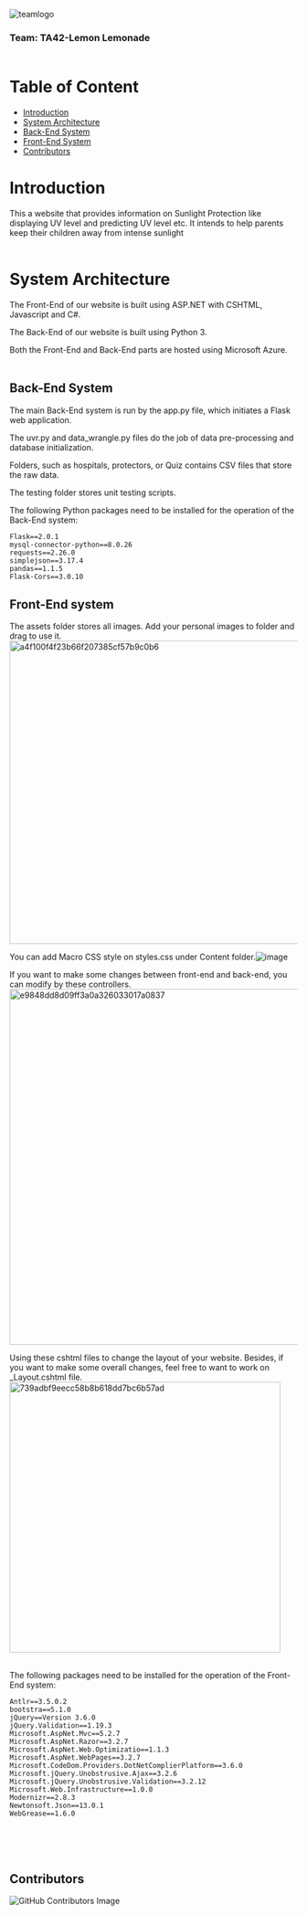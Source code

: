 ![teamlogo](https://user-images.githubusercontent.com/57879304/136358998-9c1817ea-a8a7-4974-897f-bba80e2ff928.png)
### Team: TA42-Lemon Lemonade<br/><br/>

# Table of Content
  - [Introduction](#introduction)
  - [System Architecture](#system-architecture)
  - [Back-End System](#back-end-system)
  - [Front-End System](#front-end-system)
  - [Contributors](#contributors)




# Introduction
This a website that provides information on Sunlight Protection like displaying UV level and predicting UV level etc. It intends to help parents keep their children away from intense sunlight<br/><br/>  

# System Architecture

The Front-End of our website is built using ASP.NET with CSHTML, Javascript and C#.

The Back-End of our website is built using Python 3.

Both the Front-End and Back-End parts are hosted using Microsoft Azure.<br/><br/> 

## Back-End System

The main Back-End system is run by the app.py file, which initiates a Flask web application.

The uvr.py and data_wrangle.py files do the job of data pre-processing and database initialization.

Folders, such as hospitals, protectors, or Quiz contains CSV files that store the raw data.

The testing folder stores unit testing scripts.

The following Python packages need to be installed for the operation of the Back-End system:
```
Flask==2.0.1
mysql-connector-python==8.0.26
requests==2.26.0
simplejson==3.17.4
pandas==1.1.5
Flask-Cors==3.0.10
```

## Front-End system
The assets folder stores all images. Add your personal images to folder and drag to use it.
<img width="531" alt="a4f100f4f23b66f207385cf57b9c0b6" src="https://user-images.githubusercontent.com/57879304/136365763-745ab45e-75cd-4de7-bb78-f6cdea6f1dd4.png">


You can add Macro CSS style on styles.css under Content folder.![image](https://user-images.githubusercontent.com/57879304/136364356-d3db3b66-9e2b-4b6a-9a50-d9f1e5f1081a.png)

If you want to make some changes between front-end and back-end, you can modify by these controllers.
<img width="623" alt="e9848dd8d09ff3a0a326033017a0837" src="https://user-images.githubusercontent.com/57879304/136365842-3c477927-c54d-46b7-a985-d21eb603aa2e.png">

Using these cshtml files to change the layout of your website. Besides, if you want to make some overall changes, feel free to want to work on _Layout.cshtml file. <br/>
<img width="474" alt="739adbf9eecc58b8b618dd7bc6b57ad" src="https://user-images.githubusercontent.com/57879304/136365878-606632d5-e092-44b0-9e3e-3f5e9b8d1463.png">
<br/><br/>

The following packages need to be installed for the operation of the Front-End system:
```
Antlr==3.5.0.2
bootstra==5.1.0
jQuery==Version 3.6.0
jQuery.Validation==1.19.3
Microsoft.AspNet.Mvc==5.2.7
Microsoft.AspNet.Razor==3.2.7
Microsoft.AspNet.Web.Optimizatio==1.1.3
Microsoft.AspNet.WebPages==3.2.7
Microsoft.CodeDom.Providers.DotNetComplierPlatform==3.6.0
Microsoft.jQuery.Unobstrusive.Ajax==3.2.6
Microsoft.jQuery.Unobstrusive.Validation==3.2.12
Microsoft.Web.Infrastructure==1.0.0
Modernizr==2.8.3 
Newtonsoft.Json==13.0.1
WebGrease==1.6.0
```
<br/><br/><br/>
## Contributors
![GitHub Contributors Image](https://contrib.rocks/image?repo=MrMinhNguyen/TA42-LemonLemonade-Umbrella)
